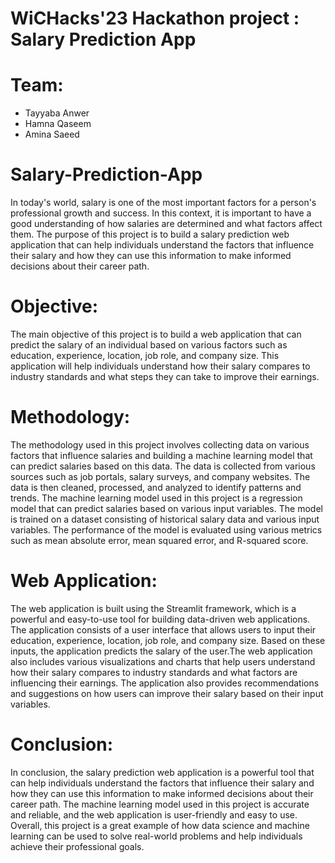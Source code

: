 # WiCHacks'23 Hackathon project : Salary Prediction App

# Team:
- Tayyaba Anwer
- Hamna Qaseem
- Amina Saeed


# Salary-Prediction-App
In today's world, salary is one of the most important factors for a person's professional growth and success. In this context, it is important to have a good understanding of how salaries are determined and what factors affect them. The purpose of this project is to build a salary prediction web application that can help individuals understand the factors that influence their salary and how they can use this information to make informed decisions about their career path.

# Objective:
The main objective of this project is to build a web application that can predict the salary of an individual based on various factors such as education, experience, location, job role, and company size. This application will help individuals understand how their salary compares to industry standards and what steps they can take to improve their earnings.

# Methodology:
The methodology used in this project involves collecting data on various factors that influence salaries and building a machine learning model that can predict salaries based on this data. The data is collected from various sources such as job portals, salary surveys, and company websites. The data is then cleaned, processed, and analyzed to identify patterns and trends.
The machine learning model used in this project is a regression model that can predict salaries based on various input variables. The model is trained on a dataset consisting of historical salary data and various input variables. The performance of the model is evaluated using various metrics such as mean absolute error, mean squared error, and R-squared score.

# Web Application:
The web application is built using the Streamlit framework, which is a powerful and easy-to-use tool for building data-driven web applications. The application consists of a user interface that allows users to input their education, experience, location, job role, and company size. Based on these inputs, the application predicts the salary of the user.The web application also includes various visualizations and charts that help users understand how their salary compares to industry standards and what factors are influencing their earnings. The application also provides recommendations and suggestions on how users can improve their salary based on their input variables.

# Conclusion:
In conclusion, the salary prediction web application is a powerful tool that can help individuals understand the factors that influence their salary and how they can use this information to make informed decisions about their career path. The machine learning model used in this project is accurate and reliable, and the web application is user-friendly and easy to use. Overall, this project is a great example of how data science and machine learning can be used to solve real-world problems and help individuals achieve their professional goals.

